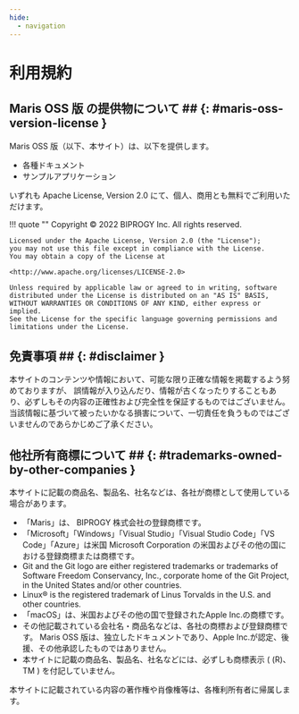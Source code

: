 ```yaml
---
hide:
  - navigation
---
```


# 利用規約

## Maris OSS 版 の提供物について ## {: #maris-oss-version-license }

Maris OSS 版（以下、本サイト）は、以下を提供します。

- 各種ドキュメント
- サンプルアプリケーション

いずれも Apache License, Version 2.0 にて、個人、商用とも無料でご利用いただけます。

!!! quote ""
    Copyright © 2022 BIPROGY Inc. All rights reserved.

    Licensed under the Apache License, Version 2.0 (the "License");
    you may not use this file except in compliance with the License.
    You may obtain a copy of the License at

    <http://www.apache.org/licenses/LICENSE-2.0>

    Unless required by applicable law or agreed to in writing, software
    distributed under the License is distributed on an "AS IS" BASIS,
    WITHOUT WARRANTIES OR CONDITIONS OF ANY KIND, either express or implied.
    See the License for the specific language governing permissions and
    limitations under the License.

## 免責事項 ## {: #disclaimer }

本サイトのコンテンツや情報において、可能な限り正確な情報を掲載するよう努めておりますが、 誤情報が入り込んだり、情報が古くなったりすることもあり、必ずしもその内容の正確性および完全性を保証するものではございません。
当該情報に基づいて被ったいかなる損害について、一切責任を負うものではございませんのであらかじめご了承ください。

## 他社所有商標について ## {: #trademarks-owned-by-other-companies }

本サイトに記載の商品名、製品名、社名などは、各社が商標として使用している場合があります。

- 「Maris」は、 BIPROGY 株式会社の登録商標です。
- 「Microsoft」「Windows」「Visual Studio」「Visual Studio Code」「VS Code」「Azure」は米国 Microsoft Corporation の米国およびその他の国における登録商標または商標です。
- Git and the Git logo are either registered trademarks or trademarks of Software Freedom Conservancy, Inc., corporate home of the Git Project, in the United States and/or other countries.
- Linux® is the registered trademark of Linus Torvalds in the U.S. and other countries.
- 「macOS」は、米国およびその他の国で登録されたApple Inc.の商標です。
- その他記載されている会社名・商品名などは、各社の商標および登録商標です。
  Maris OSS 版は、独立したドキュメントであり、Apple Inc.が認定、後援、その他承認したものではありません。
- 本サイトに記載の商品名、製品名、社名などには、必ずしも商標表示 ( (R)、TM ) を付記していません。

本サイトに記載されている内容の著作権や肖像権等は、各権利所有者に帰属します。
